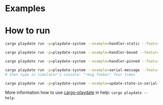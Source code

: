 # Examples


# How to run

```bash
cargo playdate run -p=playdate-system --example=handler-static --features=sys/lang-items,sys/entry-point

cargo playdate run -p=playdate-system --example=handler-boxed --features=sys/lang-items,sys/entry-point

cargo playdate run -p=playdate-system --example=handler-pinned --features=sys/lang-items,sys/entry-point

cargo playdate run -p=playdate-system --example=serial-message --features=sys/lang-items,sys/entry-point
# then type in simulator's console: "!msg foobar" four times

cargo playdate run -p=playdate-system --example=update-state-in-serial-message-callback --features=sys/lang-items,sys/entry-point
```

More information how to use [cargo-playdate][] in help: `cargo playdate --help`.



[cargo-playdate]: https://crates.io/crates/cargo-playdate
